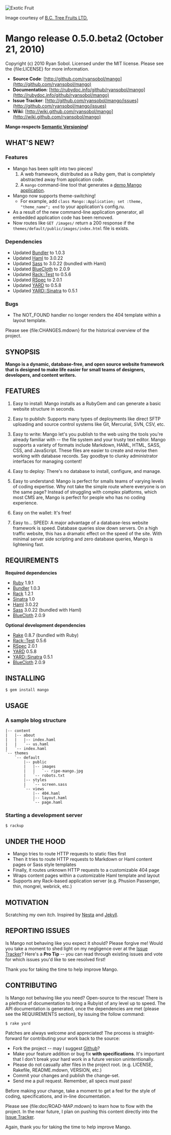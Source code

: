 ![Exotic Fruit](http://www.bctree.com/images/photos/sourced-mango.jpg)

Image courtesy of [B.C. Tree Fruits LTD.](http://www.bctree.com/products/sourced/mango.php)

Mango release 0.5.0.beta2 (October 21, 2010)
============================================

Copyright (c) 2010 Ryan Sobol. Licensed under the MIT license.  Please see the {file:LICENSE} for more information.

* **Source Code**: [http://github.com/ryansobol/mango](http://github.com/ryansobol/mango)
* **Documentation**: [http://rubydoc.info/github/ryansobol/mango](http://rubydoc.info/github/ryansobol/mango)
* **Issue Tracker**: [http://github.com/ryansobol/mango/issues](http://github.com/ryansobol/mango/issues)
* **Wiki**: [http://wiki.github.com/ryansobol/mango](http://wiki.github.com/ryansobol/mango)

**Mango respects [Semantic Versioning](http://semver.org/)!**

WHAT'S NEW?
-----------

### Features

  * Mango has been split into two pieces!
    1. A web framework, distributed as a Ruby gem, that is completely abstracted away from application code.
    2. A `mango` command-line tool that generates a [demo Mango application](http://mango-fireworks.heroku.com/).
  * Mango now supports theme-switching!
    * For example, add `class Mango::Application; set :theme, "theme_name"; end` to your application's config.ru.
  * As a result of the new command-line application generator, all embedded application code has been removed.
  * Now routes like `GET /images/` return a 200 response if the `themes/default/public/images/index.html` file is exists.

### Dependencies

  * Updated [Bundler](http://gembundler.com/) to 1.0.3
  * Updated [Haml](http://haml-lang.com/) to 3.0.22
  * Updated [Sass](http://sass-lang.com/) to 3.0.22 (bundled with Haml)
  * Updated [BlueCloth](http://deveiate.org/projects/BlueCloth) to 2.0.9
  * Updated [Rack::Test](http://github.com/brynary/rack-test) to 0.5.6
  * Updated [RSpec](http://rspec.info/) to 2.0.1
  * Updated [YARD](http://yardoc.org/) to 0.5.8
  * Updated [YARD::Sinatra](http://github.com/rkh/yard-sinatra) to 0.5.1

### Bugs

  * The NOT_FOUND handler no longer renders the 404 template within a layout template.

Please see {file:CHANGES.mdown} for the historical overview of the project.

SYNOPSIS
--------

**Mango is a dynamic, database-free, and open source website framework that is designed to make life easier for small teams of designers, developers, and content writers.**

FEATURES
--------

  1. Easy to install:  Mango installs as a RubyGem and can generate a basic website structure in seconds.

  2. Easy to publish: Supports many types of deployments like direct SFTP uploading and source control systems like Git, Mercurial, SVN, CSV, etc.

  3. Easy to write:  Mango let's you publish to the web using the tools you're already familiar with -- the file system and your trusty text editor.  Mango supports a variety of formats include Markdown, HAML, HTML, SASS, CSS, and JavaScript.  These files are easier to create and revise then working with database records.  Say goodbye to clunky administrator interfaces for managing content!

  4. Easy to deploy: There's no database to install, configure, and manage.

  5. Easy to understand:  Mango is perfect for smalls teams of varying levels of coding expertise.  Why not take the simple route where everyone is on the same page?  Instead of struggling with complex platforms, which most CMS are, Mango is perfect for people who has no coding experience.

  6. Easy on the wallet: It's free!

  7. Easy to... SPEED:  A major advantage of a database-less website framework is speed.  Database queries slow down servers.  On a high traffic website, this has a dramatic effect on the speed of the site.  With minimal server side scripting and zero database queries, Mango is lightening fast.

REQUIREMENTS
------------

**Required dependencies**

  * [Ruby](http://www.ruby-lang.org/) 1.9.1
  * [Bundler](http://gembundler.com/) 1.0.3
  * [Rack](http://rack.rubyforge.org/) 1.2.1
  * [Sinatra](http://www.sinatrarb.com/) 1.0
  * [Haml](http://haml-lang.com/) 3.0.22
  * [Sass](http://sass-lang.com/) 3.0.22 (bundled with Haml)
  * [BlueCloth](http://deveiate.org/projects/BlueCloth) 2.0.9

**Optional development dependencies**

  * [Rake](http://rake.rubyforge.org/) 0.8.7 (bundled with Ruby)
  * [Rack::Test](http://github.com/brynary/rack-test) 0.5.6
  * [RSpec](http://rspec.info/) 2.0.1
  * [YARD](http://yardoc.org/) 0.5.8
  * [YARD::Sinatra](http://github.com/rkh/yard-sinatra) 0.5.1
  * [BlueCloth](http://deveiate.org/projects/BlueCloth) 2.0.9

INSTALLING
----------

    $ gem install mango

USAGE
-----

### A sample blog structure

    |-- content
    |   |-- about
    |   |   |-- index.haml
    |   |   `-- us.haml
    |   `-- index.haml
    `-- themes
        `-- default
            |-- public
            |   |-- images
            |   |   `-- ripe-mango.jpg
            |   `-- robots.txt
            |-- styles
            |   `-- screen.sass
            `-- views
                |-- 404.haml
                |-- layout.haml
                `-- page.haml

### Starting a development server

    $ rackup

UNDER THE HOOD
--------------

  * Mango tries to route HTTP requests to static files first
  * Then it tries to route HTTP requests to Markdown or Haml content pages or Sass style templates
  * Finally, it routes unknown HTTP requests to a customizable 404 page
  * Wraps content pages within a customizable Haml template and layout
  * Supports any Rack-based application server (e.g. Phusion Passenger, thin, mongrel, webrick, etc.)

MOTIVATION
----------

Scratching my own itch.  Inspired by [Nesta](http://effectif.com/nesta) and [Jekyll](http://jekyllrb.com/).

REPORTING ISSUES
----------------

Is Mango not behaving like you expect it should?  Please forgive me!  Would you take a moment to shed light on my negligence over at the [Issue Tracker](http://github.com/ryansobol/mango/issues)?  Here's a **Pro Tip** -- you can read through existing issues and vote for which issues you'd like to see resolved first!

Thank you for taking the time to help improve Mango.

CONTRIBUTING
------------

Is Mango not behaving like you need?  Open-source to the rescue!  There is a plethora of documentation to bring a Rubyist of any level up to speed.  The API documentation is generated, once the dependencies are met (please see the REQUIREMENTS section), by issuing the follow command:

    $ rake yard

Patches are always welcome and appreciated!  The process is straight-forward for contributing your work back to the source:

* Fork the project -- may I suggest [Github](http://www.github.com)?
* Make your feature addition or bug fix **with specifications**.  It's important that I don't break your hard work in a future version unintentionally.
* Please do not casually alter files in the project root. (e.g. LICENSE, Rakefile, README.mdown, VERSION, etc.)
* Commit your changes and publish the change-set.
* Send me a pull request.  Remember, all specs must pass!

Before making your change, take a moment to get a feel for the style of coding, specifications, and in-line documentation.

Please see {file:doc/ROAD-MAP.mdown} to learn how to flow with the project.  In the near future, I plan on pushing this content directly into the [Issue Tracker](http://github.com/ryansobol/mango/issues).

Again, thank you for taking the time to help improve Mango.
